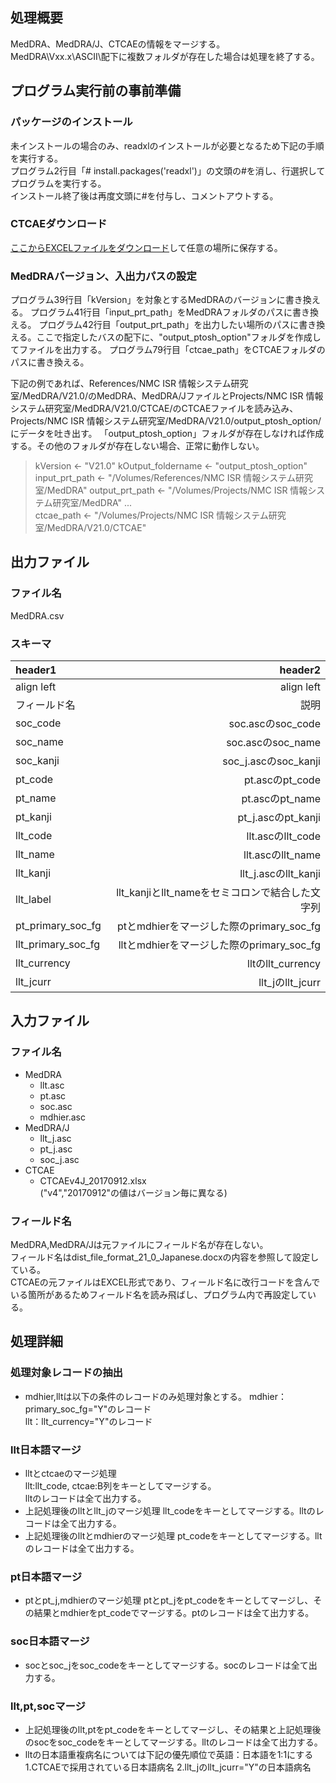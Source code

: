 ## 処理概要 
MedDRA、MedDRA/J、CTCAEの情報をマージする。  
MedDRA\Vxx.x\ASCII\配下に複数フォルダが存在した場合は処理を終了する。  

## プログラム実行前の事前準備  
### パッケージのインストール
未インストールの場合のみ、readxlのインストールが必要となるため下記の手順を実行する。  
プログラム2行目「# install.packages('readxl')」の文頭の#を消し、行選択してプログラムを実行する。  
インストール終了後は再度文頭に#を付与し、コメントアウトする。  
### CTCAEダウンロード
[ここからEXCELファイルをダウンロード](http://www.jcog.jp/doctor/tool/ctcaev4.html)して任意の場所に保存する。  
### MedDRAバージョン、入出力パスの設定
プログラム39行目「kVersion」を対象とするMedDRAのバージョンに書き換える。
プログラム41行目「input_prt_path」をMedDRAフォルダのパスに書き換える。
プログラム42行目「output_prt_path」を出力したい場所のパスに書き換える。ここで指定したバスの配下に、"output_ptosh_option"フォルダを作成してファイルを出力する。
プログラム79行目「ctcae_path」をCTCAEフォルダのパスに書き換える。
  
下記の例であれば、References/NMC ISR 情報システム研究室/MedDRA/V21.0/のMedDRA、MedDRA/JファイルとProjects/NMC ISR 情報システム研究室/MedDRA/V21.0/CTCAE/のCTCAEファイルを読み込み、Projects/NMC ISR 情報システム研究室/MedDRA/V21.0/output_ptosh_option/にデータを吐き出す。
「output_ptosh_option」フォルダが存在しなければ作成する。その他のフォルダが存在しない場合、正常に動作しない。
>kVersion <- "V21.0"
>kOutput_foldername <- "output_ptosh_option"
>input_prt_path <- "/Volumes/References/NMC ISR 情報システム研究室/MedDRA"
>output_prt_path <- "/Volumes/Projects/NMC ISR 情報システム研究室/MedDRA"
> ...  
>ctcae_path <- "/Volumes/Projects/NMC ISR 情報システム研究室/MedDRA/V21.0/CTCAE"

## 出力ファイル
### ファイル名
MedDRA.csv
### スキーマ
|header1|header2|
|:--|--:|
|align left|align left|
|フィールド名|説明|
|soc_code|soc.ascのsoc_code|
|soc_name|soc.ascのsoc_name|
|soc_kanji|soc_j.ascのsoc_kanji|
|pt_code|pt.ascのpt_code|
|pt_name|pt.ascのpt_name|
|pt_kanji|pt_j.ascのpt_kanji|
|llt_code|llt.ascのllt_code|
|llt_name|llt.ascのllt_name|
|llt_kanji|llt_j.ascのllt_kanji|
|llt_label|llt_kanjiとllt_nameをセミコロンで結合した文字列|
|pt_primary_soc_fg|ptとmdhierをマージした際のprimary_soc_fg|
|llt_primary_soc_fg|lltとmdhierをマージした際のprimary_soc_fg|
|llt_currency|lltのllt_currency|
|llt_jcurr|llt_jのllt_jcurr|

## 入力ファイル
### ファイル名
- MedDRA
  - llt.asc  
  - pt.asc   
  - soc.asc  
  - mdhier.asc  
- MedDRA/J
  - llt_j.asc  
  - pt_j.asc  
  - soc_j.asc  
- CTCAE  
  - CTCAEv4J_20170912.xlsx  
    ("v4","20170912"の値はバージョン毎に異なる)  
### フィールド名
MedDRA,MedDRA/Jは元ファイルにフィールド名が存在しない。  
フィールド名はdist_file_format_21_0_Japanese.docxの内容を参照して設定している。  
CTCAEの元ファイルはEXCEL形式であり、フィールド名に改行コードを含んでいる箇所があるためフィールド名を読み飛ばし、プログラム内で再設定している。  

## 処理詳細
### 処理対象レコードの抽出
- mdhier,lltは以下の条件のレコードのみ処理対象とする。
    mdhier：primary_soc_fg="Y"のレコード  
    llt：llt_currency="Y"のレコード  
### llt日本語マージ  
- lltとctcaeのマージ処理  
    llt:llt_code, ctcae:B列をキーとしてマージする。  
    lltのレコードは全て出力する。  
- 上記処理後のlltとllt_jのマージ処理
    llt_codeをキーとしてマージする。lltのレコードは全て出力する。  
- 上記処理後のlltとmdhierのマージ処理
    pt_codeをキーとしてマージする。lltのレコードは全て出力する。  
### pt日本語マージ
- ptとpt_j,mdhierのマージ処理
    ptとpt_jをpt_codeをキーとしてマージし、その結果とmdhierをpt_codeでマージする。ptのレコードは全て出力する。  
### soc日本語マージ
- socとsoc_jをsoc_codeをキーとしてマージする。socのレコードは全て出力する。  
### llt,pt,socマージ
- 上記処理後のllt,ptをpt_codeをキーとしてマージし、その結果と上記処理後のsocをsoc_codeをキーとしてマージする。lltのレコードは全て出力する。  
- lltの日本語重複病名については下記の優先順位で英語：日本語を1:1にする
  1.CTCAEで採用されている日本語病名
  2.llt_jのllt_jcurr="Y"の日本語病名

